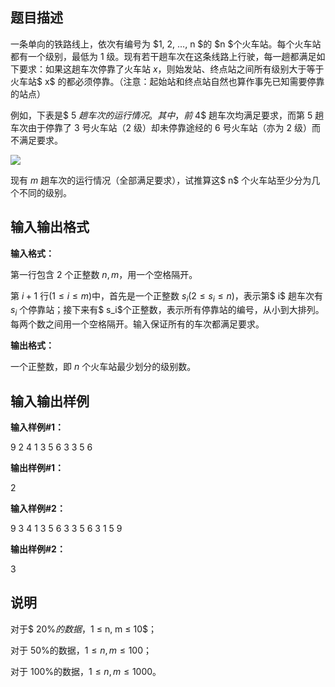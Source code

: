 题目描述
----

一条单向的铁路线上，依次有编号为 $1, 2, …, n $的 $n $个火车站。每个火车站都有一个级别，最低为 $1$ 级。现有若干趟车次在这条线路上行驶，每一趟都满足如下要求：如果这趟车次停靠了火车站 $x$，则始发站、终点站之间所有级别大于等于火车站$ x$ 的都必须停靠。（注意：起始站和终点站自然也算作事先已知需要停靠的站点）

例如，下表是$ 5 $趟车次的运行情况。其中，前$ 4$ 趟车次均满足要求，而第 $5$ 趟车次由于停靠了 $3$ 号火车站（$2$ 级）却未停靠途经的 $6$ 号火车站（亦为 $2$ 级）而不满足要求。

![](https://cdn.luogu.org/upload/pic/1238.png)

现有 $m$ 趟车次的运行情况（全部满足要求），试推算这$ n$ 个火车站至少分为几个不同的级别。

输入输出格式
------

**输入格式：**  

第一行包含 $2$ 个正整数 $n, m$，用一个空格隔开。

第 $i + 1$ 行$(1 ≤ i ≤ m)$中，首先是一个正整数 $s_i(2 ≤ s_i ≤ n)$，表示第$ i$ 趟车次有 $s_i$ 个停靠站；接下来有$ s_i$个正整数，表示所有停靠站的编号，从小到大排列。每两个数之间用一个空格隔开。输入保证所有的车次都满足要求。

**输出格式：**  

一个正整数，即 $n$ 个火车站最少划分的级别数。

输入输出样例
------

**输入样例#1：** 

9 2 
4 1 3 5 6 
3 3 5 6 

**输出样例#1：** 

2

**输入样例#2：** 

9 3 
4 1 3 5 6 
3 3 5 6 
3 1 5 9 

**输出样例#2：** 

3

说明
--

对于$ 20\%$的数据，$1 ≤ n, m ≤ 10$；

对于 $50\%$的数据，$1 ≤ n, m ≤ 100$；

对于 $100\%$的数据，$1 ≤ n, m ≤ 1000$。